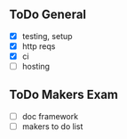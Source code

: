 ## ToDo General
- [x] testing, setup 
- [x] http reqs 
- [x] ci
- [ ] hosting

## ToDo Makers Exam
- [ ] doc framework
- [ ] makers to do list 